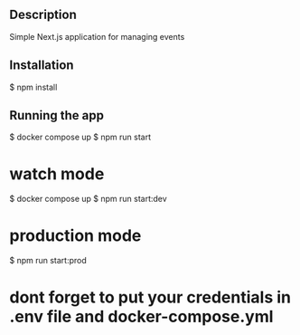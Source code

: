## Description

Simple Next.js application for managing events

## Installation

$ npm install

## Running the app

$ docker compose up
$ npm run start

# watch mode
$ docker compose up
$ npm run start:dev

# production mode
$ npm run start:prod

# dont forget to put your credentials in .env file and docker-compose.yml